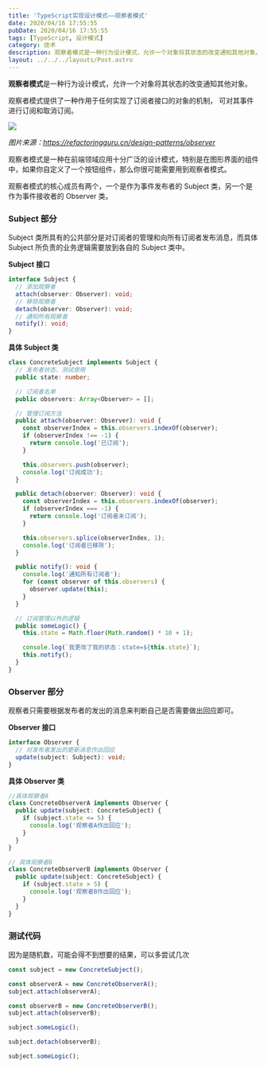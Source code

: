```yaml
---
title: 'TypeScript实现设计模式——观察者模式'
date: 2020/04/16 17:55:55
pubDate: 2020/04/16 17:55:55
tags: [TypeScript, 设计模式]
category: 技术
description: 观察者模式是一种行为设计模式，允许一个对象将其状态的改变通知其他对象。观察者模式提供了一种作用于任何实现了订阅者接口的对象的机制， 可对其事件进行订阅和取消订阅。
layout: ../../../layouts/Post.astro
---
```


**观察者模式**是一种行为设计模式，允许一个对象将其状态的改变通知其他对象。

观察者模式提供了一种作用于任何实现了订阅者接口的对象的机制， 可对其事件进行订阅和取消订阅。

![](https://refactoringguru.cn/images/patterns/content/observer/observer.png)

_图片来源：https://refactoringguru.cn/design-patterns/observer_

观察者模式是一种在前端领域应用十分广泛的设计模式，特别是在图形界面的组件中，如果你自定义了一个按钮组件，那么你很可能需要用到观察者模式。

观察者模式的核心成员有两个，一个是作为事件发布者的 Subject 类，另一个是作为事件接收者的 Observer 类。

### Subject 部分

Subject 类所具有的公共部分是对订阅者的管理和向所有订阅者发布消息，而具体 Subject 所负责的业务逻辑需要放到各自的 Subject 类中。

**Subject 接口**

```typescript
interface Subject {
  // 添加观察者
  attach(observer: Observer): void;
  // 移除观察者
  detach(observer: Observer): void;
  // 通知所有观察者
  notify(): void;
}
```

**具体 Subject 类**

```typescript
class ConcreteSubject implements Subject {
  // 发布者状态，测试使用
  public state: number;

  // 订阅者名单
  public observers: Array<Observer> = [];

  // 管理订阅方法
  public attach(observer: Observer): void {
    const observerIndex = this.observers.indexOf(observer);
    if (observerIndex !== -1) {
      return console.log('已订阅');
    }

    this.observers.push(observer);
    console.log('订阅成功');
  }

  public detach(observer: Observer): void {
    const observerIndex = this.observers.indexOf(observer);
    if (observerIndex === -1) {
      return console.log('订阅者未订阅');
    }

    this.observers.splice(observerIndex, 1);
    console.log('订阅者已移除');
  }

  public notify(): void {
    console.log('通知所有订阅者');
    for (const observer of this.observers) {
      observer.update(this);
    }
  }

  // 订阅管理以外的逻辑
  public someLogic() {
    this.state = Math.floor(Math.random() * 10 + 1);

    console.log(`我更改了我的状态：state=${this.state}`);
    this.notify();
  }
}
```

### Observer 部分

观察者只需要根据发布者的发出的消息来判断自己是否需要做出回应即可。

**Observer 接口**

```typescript
interface Observer {
  // 对发布者发出的更新消息作出回应
  update(subject: Subject): void;
}
```

**具体 Observer 类**

```typescript
//具体观察者A
class ConcreteObserverA implements Observer {
  public update(subject: ConcreteSubject) {
    if (subject.state <= 5) {
      console.log('观察者A作出回应');
    }
  }
}

// 具体观察者B
class ConcreteObserverB implements Observer {
  public update(subject: ConcreteSubject) {
    if (subject.state > 5) {
      console.log('观察者B作出回应');
    }
  }
}
```

### 测试代码

因为是随机数，可能会得不到想要的结果，可以多尝试几次

```typescript
const subject = new ConcreteSubject();

const observerA = new ConcreteObserverA();
subject.attach(observerA);

const observerB = new ConcreteObserverB();
subject.attach(observerB);

subject.someLogic();

subject.detach(observerB);

subject.someLogic();
```

